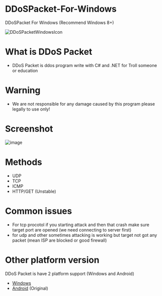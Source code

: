 # DDoSPacket-For-Windows
DDoSPacket For Windows (Recommend Windows 8+)

![DDoSPacketWindowsIcon](https://user-images.githubusercontent.com/47820634/161378851-3a6d57a5-b69d-4896-b8c8-67ea8b542b91.png)
# What is DDoS Packet
* DDoS Packet is ddos program write with C# and .NET for Troll someone or education
# Warning
* We are not responsible for any damage caused by this program please legally to use only!
# Screenshot
![image](https://user-images.githubusercontent.com/47820634/161378989-47f62324-c646-4e5d-b3da-827dd3cb5b00.png)
# Methods
* UDP
* TCP
* ICMP
* HTTP/GET (Unstable)
# Common issues
* For tcp procotol if you starting attack and then that crash make sure target port are opened (we need connecting to server first)
* for udp and other sometimes attacking is working but target not got any packet (mean ISP are blocked or good firewall)
# Other platform version
DDoS Packet is have 2 platform support (Windows and Android)
* [Windows](https://github.com/fusedevgithub/DDoSPacket-For-Windows/)
* [Android](https://github.com/fusedevgithub/DDoSPacket) (Original)
